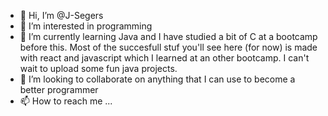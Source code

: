 - 👋 Hi, I’m @J-Segers
- 👀 I’m interested in programming
- 🌱 I’m currently learning Java and I have studied a bit of C at a bootcamp before this. Most of the succesfull stuf you'll see here (for now) is made with react and javascript which I learned at an other bootcamp. I can't wait to upload some fun java projects.
- 💞️ I’m looking to collaborate on anything that I can use to become a better programmer 
- 📫 How to reach me ...

<!---
J-Segers/J-Segers is a ✨ special ✨ repository because its `README.md` (this file) appears on your GitHub profile.
You can click the Preview link to take a look at your changes.
--->
